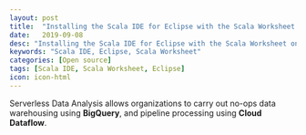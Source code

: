 ```yaml
---
layout: post
title:  "Installing the Scala IDE for Eclipse with the Scala Worksheet on Windows"
date:   2019-09-08
desc: "Installing the Scala IDE for Eclipse with the Scala Worksheet on Windows"
keywords: "Scala IDE, Eclipse, Scala Worksheet"
categories: [Open source]
tags: [Scala IDE, Scala Worksheet, Eclipse]
icon: icon-html
---
```


Serverless Data Analysis allows organizations to carry out no-ops data warehousing using <b>BigQuery</b>, and pipeline processing using <b>Cloud Dataflow</b>. 
